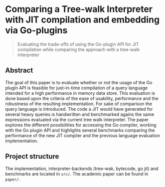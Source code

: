 # Comparing a Tree-walk Interpreter with JIT compilation and embedding via Go-plugins

> Evaluating the trade-offs of using the Go-plugin API for JIT compilation
> while comparing the approach with a tree-walk interpreter

## Abstract

The goal of this paper is to evaluate whether or not the usage of the Go
plugin API is feasible for just-in-time compilation of a query language
intended for a high performance in memory data store. This evaluation is
done based upon the criteria of the ease of usability, performance and the
robustness of the resulting implementation. For sake of comparison the
query language is introduced. The code a JIT would have generated for
several heavy queries is handwritten and benchmarked agains the same
expressions evaluated via the current tree walk interpreter. The paper
explores the different possibilities for accessing the Go compiler, working
with the Go plugin API and highlights several benchmarks comparing the
performance of the new JIT compiler and the previous language evaluation
implementation.

## Project structure

The implementation, interpreter-backends (tree-wak, bytecode, go jit) and
benchmarks are located in `src/`. The academic paper can be found in `paper/`.
